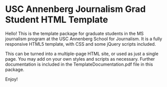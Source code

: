 # USC Annenberg Journalism Grad Student HTML Template
Hello! This is the template package for graduate students in the MS journalism program at the USC Annenberg School for Journalism. It is a fully responsive HTML5 template, with CSS and some jQuery scripts included.

This can be turned into a multiple-page HTML site, or used as just a single page. You may add on your own styles and scripts as necessary. Further documentation is included in the TemplateDocumentation.pdf file in this package.

Enjoy!
